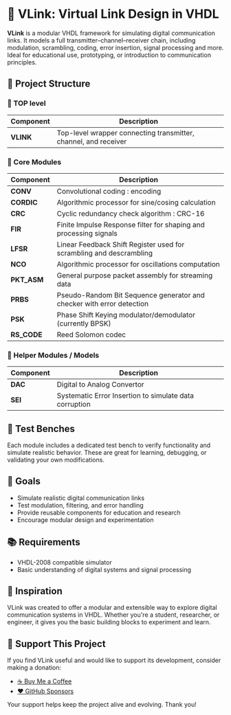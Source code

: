 # 🔗 VLink: Virtual Link Design in VHDL

**VLink** is a modular VHDL framework for simulating digital communication links. It models a full transmitter–channel–receiver chain, including modulation, scrambling, coding, error insertion, signal processing and more. Ideal for educational use, prototyping, or introduction to communication principles.


## 📁 Project Structure

### 🧠 TOP level
| Component   | Description |
|------------|-------------|
| **VLINK**   | Top-level wrapper connecting transmitter, channel, and receiver |

### 🧠 Core Modules

| Component   | Description |
|------------|-------------|
| **CONV**    | Convolutional coding : encoding|
| **CORDIC**  | Algorithmic processor for sine/cosing calculation |
| **CRC**     | Cyclic redundancy check algorithm : CRC-16 |
| **FIR**     | Finite Impulse Response filter for shaping and processing signals |
| **LFSR**    | Linear Feedback Shift Register used for scrambling and descrambling |
| **NCO**     | Algorithmic processor for oscillations computation |
| **PKT_ASM** | General purpose packet assembly for streaming data |
| **PRBS**    | Pseudo-Random Bit Sequence generator and checker with error detection |
| **PSK**     | Phase Shift Keying modulator/demodulator (currently BPSK) |
| **RS_CODE** | Reed Solomon codec |

### 🧠 Helper Modules / Models

| Component   | Description |
|------------|-------------|
| **DAC**   | Digital to Analog Convertor |
| **SEI**   | Systematic Error Insertion to simulate data corruption |

## 🧪 Test Benches

Each module includes a dedicated test bench to verify functionality and simulate realistic behavior. These are great for learning, debugging, or validating your own modifications.

## 📌 Goals
- Simulate realistic digital communication links
- Test modulation, filtering, and error handling
- Provide reusable components for education and research
- Encourage modular design and experimentation

## 📚 Requirements
- VHDL-2008 compatible simulator
- Basic understanding of digital systems and signal processing

## 🧠 Inspiration

VLink was created to offer a modular and extensible way to explore digital communication systems in VHDL. Whether you're a student, researcher, or engineer, it gives you the basic building blocks to experiment and learn.

## 💖 Support This Project

If you find VLink useful and would like to support its development, consider making a donation:

- [☕ Buy Me a Coffee](https://www.buymeacoffee.com/provoostkris)
- [❤️ GitHub Sponsors](https://github.com/sponsors/provoostkris)

Your support helps keep the project alive and evolving. Thank you!
